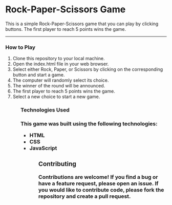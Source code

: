 <h1>Rock-Paper-Scissors Game</h1>
This is a simple Rock-Paper-Scissors game that you can play by clicking buttons. The first player to reach 5 points wins the game.
<hr>

<h3>How to Play</h3>
<ol>
<li>Clone this repository to your local machine.</li>
<li>Open the index.html file in your web browser.</li>
<li>Select either Rock, Paper, or Scissors by clicking on the corresponding button and start a game.</li>
<li>The computer will randomly select its choice.</li>
<li>The winner of the round will be announced.</li>
<li>The first player to reach 5 points wins the game.</li>
<li>Select a new choice to start a new game.</li>
<ol/>

<h3>Technologies Used<h3>
This game was built using the following technologies:

<ul>

<li>HTML</li>
<li>CSS</li>
<li>JavaScript</li>
<ul/>
<h3>Contributing</h3>
Contributions are welcome! If you find a bug or have a feature request, please open an issue. If you would like to contribute code, please fork the repository and create a pull request.
